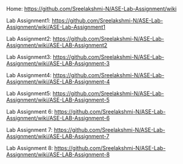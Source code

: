 Home: https://github.com/Sreelakshmi-N/ASE-Lab-Assignment/wiki

Lab Assignment1: https://github.com/Sreelakshmi-N/ASE-Lab-Assignment/wiki/ASE-Lab-Assignment1

Lab Assignment2: https://github.com/Sreelakshmi-N/ASE-Lab-Assignment/wiki/ASE-LAB-Assignment2

Lab Assignment3: https://github.com/Sreelakshmi-N/ASE-Lab-Assignment/wiki/ASE-LAB-Assignment-3

Lab Assignment4: https://github.com/Sreelakshmi-N/ASE-Lab-Assignment/wiki/ASE-LAB-Assignment-4

Lab Assignment5: https://github.com/Sreelakshmi-N/ASE-Lab-Assignment/wiki/ASE-LAB-Assignment-5

Lab Assignment 6: https://github.com/Sreelakshmi-N/ASE-Lab-Assignment/wiki/ASE-LAB-Assignment-6

Lab Assignment 7: https://github.com/Sreelakshmi-N/ASE-Lab-Assignment/wiki/ASE-LAB-Assignment-7

Lab Assignment 8: https://github.com/Sreelakshmi-N/ASE-Lab-Assignment/wiki/ASE-LAB-Assignment-8
